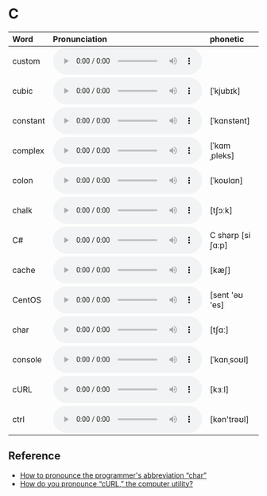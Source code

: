 
# C

| Word  | Pronunciation | phonetic |
| :-- | :-- | :-- |
| custom | <audio src="/public/audio/custom.mp3" controls="controls" controlslist="nodownload"></audio> |  |
| cubic | <audio src="/public/audio/cubic.mp3" controls="controls" controlslist="nodownload"></audio> | [ˈkjubɪk] |
| constant | <audio src="/public/audio/constant.mp3" controls="controls" controlslist="nodownload"></audio> | [ˈkɑnstənt] |
| complex | <audio src="/public/audio/complex.mp3" controls="controls" controlslist="nodownload"></audio> | [ˈkɑmˌpleks] |
| colon | <audio src="/public/audio/colon.mp3" controls="controls" controlslist="nodownload"></audio> | [ˈkoʊlɑn] |
| chalk | <audio src="/public/audio/chalk.mp3" controls="controls" controlslist="nodownload"></audio> | [tʃɔːk] |
| C# | <audio src="/public/audio/C%23.mp3" controls="controls" controlslist="nodownload"></audio> | C sharp [si ʃɑ:p] |
| cache | <audio src="/public/audio/cache.mp3" controls="controls" controlslist="nodownload"></audio> | [kæʃ] |
| CentOS | <audio src="/public/audio/CentOS.mp3" controls="controls" controlslist="nodownload"></audio> | [sent 'əʊ 'es] |
| char | <audio src="/public/audio/char.mp3" controls="controls" controlslist="nodownload"></audio> | [tʃɑː] |
| console | <audio src="/public/audio/console.mp3" controls="controls" controlslist="nodownload"></audio> | [ˈkɑnˌsoʊl] |
| cURL | <audio src="/public/audio/cURL.mp3" controls="controls" controlslist="nodownload"></audio> | [kɜːl] |
| ctrl | <audio src="/public/audio/ctrl.mp3" controls="controls" controlslist="nodownload"></audio> | [kən'trəʊl] |

## Reference

- [How to pronounce the programmer's abbreviation “char”](https://english.stackexchange.com/questions/60154/how-to-pronounce-the-programmers-abbreviation-char)
- [How do you pronounce “cURL,” the computer utility?](https://english.stackexchange.com/questions/48735/how-do-you-pronounce-curl-the-computer-utility?rq=1)
